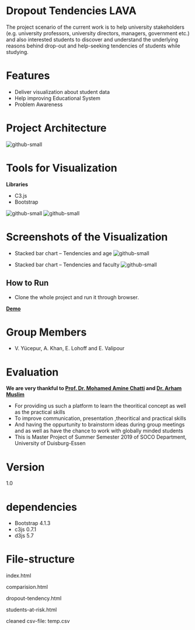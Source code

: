 # Dropout Tendencies LAVA
The project scenario of the current work is to help university stakeholders (e.g. university professors, university directors, managers, government etc.) and also interested students to discover and understand the underlying reasons behind drop-out and help-seeking tendencies of students while studying.
  
# Features
 - Deliver visualization about student data
 - Help improving Educational System 
 - Problem Awareness


# Project Architecture
	
![github-small](https://user-images.githubusercontent.com/41241181/64734059-32b80c80-d4e6-11e9-9b14-a7a2cfc91ab5.png)

# Tools for Visualization

**Libraries**

- C3.js 
- Bootstrap

![github-small](https://user-images.githubusercontent.com/41241181/64735155-48c6cc80-d4e8-11e9-9cae-6310e69801c9.png)                  ![github-small](https://user-images.githubusercontent.com/41241181/64736433-e7ecc380-d4ea-11e9-8618-2bcb4d7f4482.png)



# Screenshots of the Visualization

- Stacked bar chart – Tendencies and age
![github-small](https://user-images.githubusercontent.com/41241181/64735265-81ff3c80-d4e8-11e9-80f4-c28d5fa8cf7e.png)

- Stacked bar chart – Tendencies and faculty
![github-small](https://user-images.githubusercontent.com/41241181/64735430-d0144000-d4e8-11e9-89c6-21e6770c65cd.png)

## How to Run

- Clone the whole project and run it through browser.

**[Demo](https://www.youtube.com/watch?v=tRveNCFdF3A&feature=youtu.be)**


# Group Members

- V. Yücepur, A. Khan, E. Lohoff and E. Valipour


# Evaluation 
 **We are very thankful to [Prof. Dr. Mohamed Amine Chatti](https://www.uni-due.de/soco/people/mohamed-chatti.php) and [Dr.    Arham Muslim](https://www.uni-due.de/soco/people/arham-muslim.php)**

 - For providing us such a platform to learn the theoritical concept as well as the practical skills
 - To improve communication, presentation ,theoritical and practical skills 
 - And having the oppurtunity to brainstorm ideas during group meetings and as well as have the chance to work with globally minded  students 
 - This is Master Project of Summer Semester 2019 of SOCO Department, University of Duisburg-Essen 
 


# Version 
1.0







# dependencies
- Bootstrap 4.1.3
- c3js 0.7.1
- d3js 5.7

# File-structure
index.html

comparision.html

dropout-tendency.html

students-at-risk.html

cleaned csv-file: temp.csv
